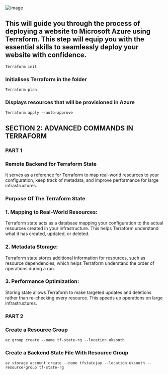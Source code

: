 ![image](https://github.com/NamsyJay/AzureCloud/assets/50235388/76ed3c7c-05b1-43e8-a74b-0b5aa8cee800)

## This will guide you through the process of deploying a website to Microsoft Azure using Terraform. This step will equip you with the essential skills to seamlessly deploy your website with confidence.


```
Terraform init
```
### Initialises Terraform in the folder

```
Terraform plan
```
### Displays resources that will be provisioned in Azure

```
Terraform apply --auto-approve
```

## SECTION 2: ADVANCED COMMANDS IN TERRAFORM
### PART 1
### Remote Backend for Terraform State
It serves as a reference for Terraform to map real-world resources to your configuration, keep track of metadata, and improve performance for large infrastructures.

### Purpose Of The Terraform State
### 1. Mapping to Real-World Resources:
Terraform state acts as a database mapping your configuration to the actual resources created in your infrastructure. This helps Terraform understand what it has created, updated, or deleted.

### 2. Metadata Storage:
Terraform state stores additional information for resources, such as resource dependencies, which helps Terraform understand the order of operations during a run.

### 3. Performance Optimization:
Storing state allows Terraform to make targeted updates and deletions rather than re-checking every resource. This speeds up operations on large infrastructures.
### PART 2
### Create a Resource Group 
```
az group create --name tf-state-rg --location uksouth 
```
### Create a Backend State File With Resource Group
```
az storage account create --name tfstatejay --location uksouth --resource-group tf-state-rg
```
